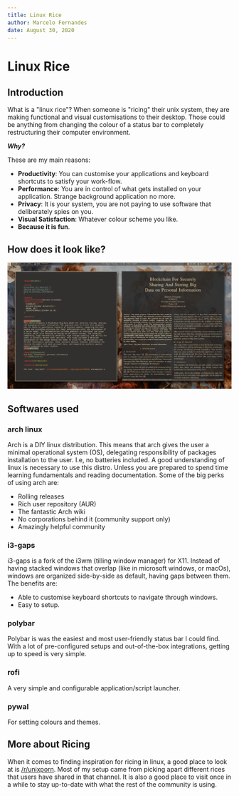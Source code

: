 ```yaml
---
title: Linux Rice
author: Marcelo Fernandes
date: August 30, 2020
---
```


# Linux Rice

## Introduction

What is a "linux rice"? When someone is "ricing" their unix system, they are
making functional and visual customisations to their desktop. Those could be
anything from changing the colour of a status bar to completely restructuring
their computer environment.

_**Why?**_

These are my main reasons:

- **Productivity**: You can customise your applications and keyboard shortcuts to
  satisfy your work-flow.
- **Performance**: You are in control of what gets installed on your application.
  Strange background application no more.
- **Privacy**: It is your system, you are not paying to use software that
  deliberately spies on you.
- **Visual Satisfaction**: Whatever colour scheme you like.
- **Because it is fun**.

## How does it look like?

![dark_theme](dark_theme.png)

## Softwares used

### arch linux

Arch is a DIY linux distribution. This means that arch gives the user a minimal
operational system (OS), delegating responsibility of packages installation to
the user. I.e, no batteries included. A good understanding of linux is
necessary to use this distro. Unless you are prepared to spend time learning
fundamentals and reading documentation. Some of the big perks of using arch
are:

- Rolling releases
- Rich user repository (AUR)
- The fantastic Arch wiki
- No corporations behind it (community support only)
- Amazingly helpful community

### i3-gaps

i3-gaps is a fork of the i3wm (tilling window manager) for X11. Instead of
having stacked windows that overlap (like in microsoft windows, or macOs),
windows are organized side-by-side as default, having gaps between them.
The benefits are:

- Able to customise keyboard shortcuts to navigate through windows.
- Easy to setup.

### polybar

Polybar is was the easiest and most user-friendly status bar I could find. With
a lot of pre-configured setups and out-of-the-box integrations, getting up to
speed is very simple.

### rofi

A very simple and configurable application/script launcher.

### pywal

For setting colours and themes.

## More about Ricing

When it comes to finding inspiration for ricing in linux, a good place to look
at is [/r/unixporn](https://www.reddit.com/r/unixporn/). Most of my setup came
from picking apart different rices that users have shared in that channel. It
is also a good place to visit once in a while to stay up-to-date with what the
rest of the community is using.
